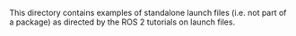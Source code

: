 This directory contains examples of standalone launch files (i.e. not part of a package) as directed by the ROS 2 tutorials on launch files.
